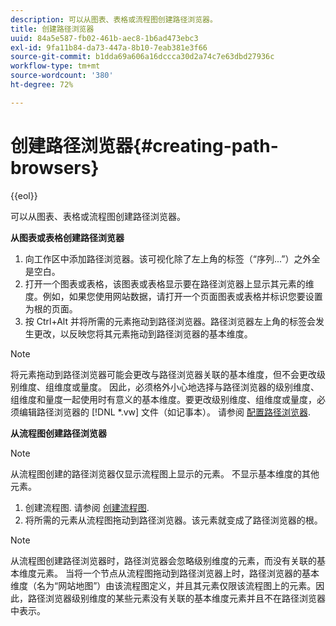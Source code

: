 ```yaml
---
description: 可以从图表、表格或流程图创建路径浏览器。
title: 创建路径浏览器
uuid: 84a5e587-fb02-461b-aec8-1b6ad473ebc3
exl-id: 9fa11b84-da73-447a-8b10-7eab381e3f66
source-git-commit: b1dda69a606a16dccca30d2a74c7e63dbd27936c
workflow-type: tm+mt
source-wordcount: '380'
ht-degree: 72%

---
```


# 创建路径浏览器{#creating-path-browsers}

{{eol}}

可以从图表、表格或流程图创建路径浏览器。

**从图表或表格创建路径浏览器**

1. 向工作区中添加路径浏览器。该可视化除了左上角的标签（“序列...”）之外全是空白。
1. 打开一个图表或表格，该图表或表格显示要在路径浏览器上显示其元素的维度。例如，如果您使用网站数据，请打开一个页面图表或表格并标识您要设置为根的页面。
1. 按 Ctrl+Alt 并将所需的元素拖动到路径浏览器。路径浏览器左上角的标签会发生更改，以反映您将其元素拖动到路径浏览器的基本维度。

>[!NOTE]
>
>将元素拖动到路径浏览器可能会更改与路径浏览器关联的基本维度，但不会更改级别维度、组维度或量度。 因此，必须格外小心地选择与路径浏览器的级别维度、组维度和量度一起使用时有意义的基本维度。要更改级别维度、组维度或量度，必须编辑路径浏览器的 [!DNL *.vw] 文件（如记事本）。 请参阅 [配置路径浏览器](../../../../home/c-get-started/c-intf-anlys-ftrs/t-config-path-brwsr.md#task-bbb3ddaa140a414f984b697c2b8202a3).

**从流程图创建路径浏览器**

>[!NOTE]
>
>从流程图创建的路径浏览器仅显示流程图上显示的元素。 不显示基本维度的其他元素。

1. 创建流程图. 请参阅 [创建流程图](../../../../home/c-get-started/c-analysis-vis/c-proc-maps/c-create-proc-maps.md#concept-daf5b14dae7a442191611b1b9c1122bf).
1. 将所需的元素从流程图拖动到路径浏览器。该元素就变成了路径浏览器的根。

>[!NOTE]
>
>从流程图创建路径浏览器时，路径浏览器会忽略级别维度的元素，而没有关联的基本维度元素。 当将一个节点从流程图拖动到路径浏览器上时，路径浏览器的基本维度（名为“网站地图”）由该流程图定义，并且其元素仅限该流程图上的元素。因此，路径浏览器级别维度的某些元素没有关联的基本维度元素并且不在路径浏览器中表示。
